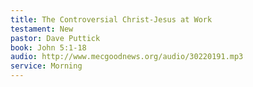 ```yaml
---
title: The Controversial Christ-Jesus at Work
testament: New
pastor: Dave Puttick
book: John 5:1-18
audio: http://www.mecgoodnews.org/audio/30220191.mp3
service: Morning 
---
```


